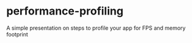# performance-profiling
A simple presentation on steps to profile your app for FPS and memory footprint
